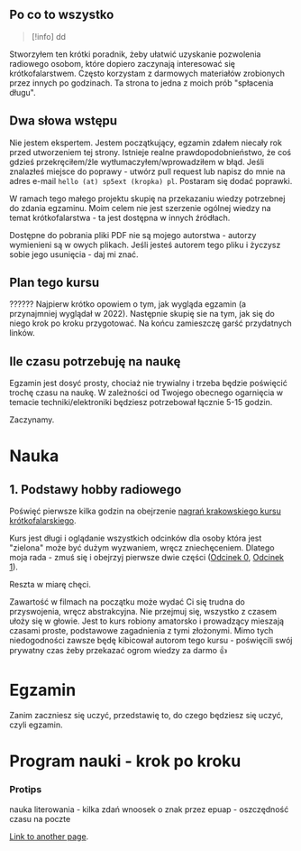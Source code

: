 ## Po co to wszystko

> [!info]
> dd

Stworzyłem ten krótki poradnik, żeby ułatwić uzyskanie pozwolenia radiowego osobom, które dopiero zaczynają interesować się krótkofalarstwem. Często korzystam z darmowych materiałów zrobionych przez innych po godzinach. Ta strona to jedna z moich prób "spłacenia długu".

## Dwa słowa wstępu

Nie jestem ekspertem. Jestem początkujący, egzamin zdałem niecały rok przed utworzeniem tej strony. Istnieje realne prawdopodobnieństwo, że coś gdzieś przekręciłem/źle wytłumaczyłem/wprowadziłem w błąd. 
Jeśli znalazłeś miejsce do poprawy - utwórz pull request lub napisz do mnie na adres e-mail `hello (at) sp5ext (kropka) pl`. Postaram się dodać poprawki.

W ramach tego małego projektu skupię na przekazaniu wiedzy potrzebnej do zdania egzaminu. Moim celem nie jest szerzenie ogólnej wiedzy na temat krótkofalarstwa - ta jest dostępna w innych źródłach.

Dostępne do pobrania pliki PDF nie są mojego autorstwa - autorzy wymienieni są w owych plikach. Jeśli jesteś autorem tego pliku i życzysz sobie jego usunięcia - daj mi znać.

## Plan tego kursu


??????
Najpierw krótko opowiem o tym, jak wygląda egzamin (a przynajmniej wyglądał w 2022).
Następnie skupię sie na tym, jak się do niego krok po kroku przygotować.
Na końcu zamieszczę garść przydatnych linków.

## Ile czasu potrzebuję na naukę
Egzamin jest dosyć prosty, chociaż nie trywialny i trzeba będzie poświęcić trochę czasu na naukę. W zależności od Twojego obecnego ogarnięcia w temacie techniki/elektroniki będziesz potrzebował łącznie 5-15 godzin. 

Zaczynamy.


# Nauka

## 1. Podstawy hobby radiowego

Poświęć pierwsze kilka godzin na obejrzenie [nagrań krakowskiego kursu krótkofalarskiego](https://www.youtube.com/watch?v=Wo2Zof96vjM&list=PLziQLnE44RtWN2jaay-1BDeQ0eAkkuuJi).

Kurs jest długi i oglądanie wszystkich odcinków dla osoby która jest "zielona" może być dużym wyzwaniem, wręcz zniechęceniem.
Dlatego moja rada - zmuś się i obejrzyj pierwsze dwie części ([Odcinek 0](https://www.youtube.com/watch?v=Wo2Zof96vjM), [Odcinek 1](https://www.youtube.com/watch?v=g3wyVkh-x3Q)).

Reszta w miarę chęci.

Zawartość w filmach na początku może wydać Ci się trudna do przyswojenia, wręcz abstrakcyjna. Nie przejmuj się, wszystko z czasem ułoży się w głowie. Jest to kurs robiony amatorsko i prowadzący mieszają czasami proste, podstawowe zagadnienia z tymi złożonymi.
Mimo tych niedogodności zawsze będę kibicował autorom tego kursu - poświęcili swój prywatny czas żeby przekazać ogrom wiedzy za darmo 👍



# Egzamin

Zanim zaczniesz się uczyć, przedstawię to, do czego będziesz się uczyć, czyli egzamin.



# Program nauki - krok po kroku






### Protips
nauka literowania - kilka zdań
wnoosek o znak przez epuap - oszczędność czasu na poczte


[Link to another page](./linki.html).